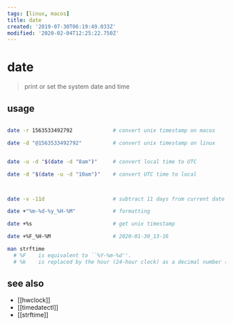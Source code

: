 ```yaml
---
tags: [linux, macos]
title: date
created: '2019-07-30T06:19:49.033Z'
modified: '2020-02-04T12:25:22.750Z'
---
```


# date

> print or set the system date and time

## usage
```sh

date -r 1563533492792             # convert unix timestamp on macos

date -d "@1563533492792"          # convert unix timestamp on linux


date -u -d "$(date -d "8am")"     # convert local time to UTC

date -d "$(date -u -d "10am")"    # convert UTC time to local



date -v -11d                      # subtract 11 days from current date

date +"%m-%d-%y_%H-%M"            # formatting

date +%s                          # get unix timestamp

date +%F_%H-%M                    # 2020-01-30_13-16
```

```sh
man strftime
  # %F    is equivalent to ``%Y-%m-%d''.
  # %k    is replaced by the hour (24-hour clock) as a decimal number (0-23); single digits are preceded by a blank.
```

## see also
- [[hwclock]]
- [[timedatectl]]
- [[strftime]]
